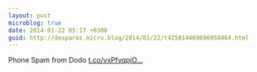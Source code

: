 ```yaml
---
layout: post
microblog: true
date: 2014-01-22 05:17 +0300
guid: http://desparoz.micro.blog/2014/01/22/t425814469696958464.html
---
```

Phone Spam from Dodo [t.co/vxPfvqpjO...](http://t.co/vxPfvqpjOI)
